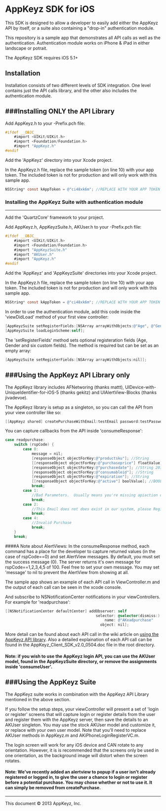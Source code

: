 AppKeyz SDK for iOS
============

This SDK is designed to allow a developer to easily add either the AppKeyz API by itself, or a suite also containing a "drop-in" authentication module.

This repository is a sample app that demonstrates all API calls as well as the authentication. Authentication module works on iPhone & iPad in either landscape or potrait.

The AppKeyz SDK requires iOS 5.1+

Installation
------------

Installation consists of two different levels of SDK integration. One level contains just the API calls library, and the other also includes the authentication module.

###Installing ONLY the API Library
------
Add AppKeyz.h to your <Application Name>-Prefix.pch file:

```objective-C
#ifdef __OBJC__
    #import <UIKit/UIKit.h>
    #import <Foundation/Foundation.h>
    #import "AppKeyz.h"
#endif
```

Add the 'AppKeyz' directory into your Xcode project.

In the AppKeyz.h file, replace the sample token (on line 10) with your app token. The included token is not for production and will only work with this sample app.

```objective-c
NSString* const kAppToken = @"ci48xk6m"; //REPLACE WITH YOUR APP TOKEN
```


### Installing the AppKeyz Suite with authentication module
------

Add the 'QuartzCore' framework to your project.

Add AppKeyz.h, AppKeyzSuite.h, AKUser.h to your <Application Name>-Prefix.pch file:

```objective-C
#ifdef __OBJC__
    #import <UIKit/UIKit.h>
    #import <Foundation/Foundation.h>
    #import "AppKeyzSuite.h"
    #import "AKUser.h"
    #import "AppKeyz.h"
#endif
```

Add the 'AppKeyz' and 'AppKeyzSuite' directories into your Xcode project.

In the AppKeyz.h file, replace the sample token (on line 10) with your app token. The included token is not for production and will only work with this sample app.

```objective-c
NSString* const kAppToken = @"ci48xk6m"; //REPLACE WITH YOUR APP TOKEN
```

In order to use the authentication module, add this code inside the 'viewDidLoad' method of your first view controller:

```objective-c
[AppKeyzSuite setRegisterFields:[NSArray arrayWithObjects:@"Age", @"Gender", nil]];
[AppKeyzSuite loadLoginScheme:self];
```

The 'setRegisterFields' method sets optional registeration fields (Age, Gender and six custom fields). The method is required but can be set as an empty array:

```objective-c
[AppKeyzSuite setRegisterFields:[NSArray arrayWithObjects:nil]];
```

###Using the AppKeyz API Library only
------

The AppKeyz library includes AFNetworing (thanks mattt), UIDevice-with-UniqueIdentifier-for-iOS-5 (thanks gekitz) and UIAlertView-Blocks (thanks jivadevoe).

The AppKeyz library is setup as a singleton, so you can call the API from your view controller like so:

```objective-c
[[AppKeyz shared] createPurchaseWithEmail:testEmail password:testPassword productSku:@"appkeyztest1" purchasePrice:-1 balance:-1 expiration:@""];
```

You can capture callbacks from the API inside 'consumeResponse':

```objective-c
case readpurchase:
    switch (rspCode) {
        case 0:
            message = nil;
            [responseObject objectForKey:@"productsku"]; //String
            [[responseObject objectForKey:@"purchaseprice"] floatValue]; //float
            [responseObject objectForKey:@"purchasedate"]; //String 2013-01-01 format
            [responseObject objectForKey:@"consumableid"]; //String
            [responseObject objectForKey:@"expiration"]; //String
            [[responseObject objectForKey:@"active"] boolValue]; //BOOL
            break;
        case 1:
            //Bad Parameters.  Usually means you're missing apiaction or apptoken
            break;
        case 2:
            //This Email does not does exist in our system, please Register or log in using a different email
            break;
        case 4:
            //Invalid Purchase
            break;
    }
    break;
```

####A Note about AlertViews:
In the consumeResponse method, each command has a place for the developer to capture returned values (in the case of rspCode==0) and set AlertView messages. By default, you must set the success message (0). The server returns it's own message for rspCode==1,2,3,4,5 of 100. Feel free to set your own message. You may set 'message' to nil to prevent the AlertView from showing at all.

The sample app shows an example of each API call in ViewController.m and the output of each call can be seen in the xcode console.


And subscribe to NSNotificationCenter notifications in your viewControllers. For example for 'readpurchase':

```objective-C
[[NSNotificationCenter defaultCenter] addObserver: self
                                         selector: @selector(dismiss:)
                                             name: @"AKeadpurchase"
                                           object: nil];
```

More detail can be found about each API call in the wiki article on <a href="https://github.com/AppKeyz/app-keyz-ios/wiki/AppKeyz-API-Library">using the AppKeyz API library</a>. Also a detailed explaination of each API call can be found in the AppKeyz_Client_SDK_v2.0_0504.doc file in the root directory.

#### Note: if you wish to use the AppKeyz login API, you can use the AKUser model, found in the AppKeyzSuite directory, or remove the assignments inside 'consumeUser'.



###Using the AppKeyz Suite
------

The AppKeyz suite works in combination with the AppKeyz API Library mentioned in the above section.

If you follow the setup steps, your viewController will present a set of 'login or register' screens that will capture login or register details from the user and register them with the AppKeyz server, then save the details to an AKUser singleton. You may use the stock AKUser model and customize it, or replace with your own user model. Note that you'll need to replace AKUser methods in AppKeyz.m and AKiPhoneLoginRegisterVC.m.

The login screen will work for any iOS device and CAN rotate to any orientation. However, it is is recommended that the screens only be used in one orientation, as the background image will distort when the screen rotates.

#### Note: We've recently added an alertview to popup if a user isn't already registered or logged in, to give the user a chance to login or register before a potential purchase. You may chose whether or not to use it. It can simply be removed from createPurchase.

------
This document &copy; 2013 AppKeyz, Inc.
